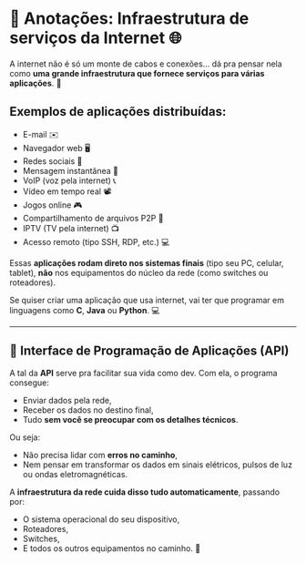 # 🧠 Anotações: Infraestrutura de serviços da Internet &#x1F310;

A internet não é só um monte de cabos e conexões... dá pra pensar nela como **uma grande infraestrutura que fornece serviços para várias aplicações**. &#x1F527;

## Exemplos de aplicações distribuídas:
- E-mail &#x2709;&#xFE0F;
- Navegador web &#x1F5A5;
- Redes sociais &#x1F4F1;
- Mensagem instantânea 💬
- VoIP (voz pela internet) 📞
- Vídeo em tempo real &#x1F4FD;
- Jogos online &#x1F3AE;
- Compartilhamento de arquivos P2P 🔁
- IPTV (TV pela internet) 📺
- Acesso remoto (tipo SSH, RDP, etc.) 💻

Essas **aplicações rodam direto nos sistemas finais** (tipo seu PC, celular, tablet), **não** nos equipamentos do núcleo da rede (como switches ou roteadores).

Se quiser criar uma aplicação que usa internet, vai ter que programar em linguagens como **C**, **Java** ou **Python**. &#x1F4BB;

---

## 🔧 Interface de Programação de Aplicações (API)

A tal da **API** serve pra facilitar sua vida como dev. Com ela, o programa consegue:
- Enviar dados pela rede,
- Receber os dados no destino final,
- Tudo **sem você se preocupar com os detalhes técnicos**.

Ou seja:
- Não precisa lidar com **erros no caminho**,
- Nem pensar em transformar os dados em sinais elétricos, pulsos de luz ou ondas eletromagnéticas.

A **infraestrutura da rede cuida disso tudo automaticamente**, passando por:
- O sistema operacional do seu dispositivo,
- Roteadores,
- Switches,
- E todos os outros equipamentos no caminho. &#x1F50C;
